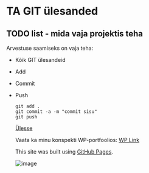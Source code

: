 # TA GIT ülesanded
<a name="readme-top"></a>
## TODO list - mida vaja projektis teha
Arvestuse saamiseks on vaja teha:
* Kõik GIT ülesandeid
* Add
* Commit
* Push
  ```
  git add .
  git commit -a -m "commit sisu"
  git push
  ```
  
  <a href="#readme-top">Ülesse</a>

  Vaata ka minu konspekti WP-portfoolios:
  <a href="https://evgenytailov24.thkit.ee/wp/">WP Link</a>

  This site was built using [GitHub Pages](https://pages.github.com/).

  ![image](https://github.com/user-attachments/assets/2315248c-4c80-4fc5-bf3b-3c3a9ba3dcf1)
